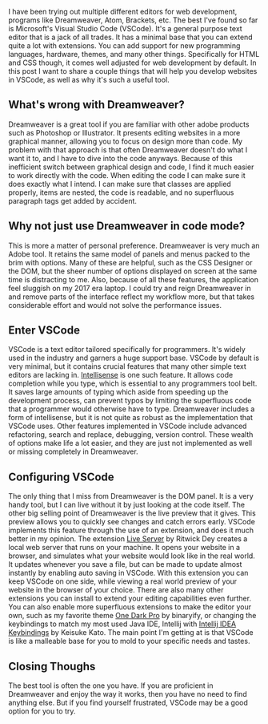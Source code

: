 I have been trying out multiple different editors for web development, programs like Dreamweaver, Atom, Brackets, etc. The best I've found so far is Microsoft's Visual Studio Code (VSCode). It's a general purpose text editor that is a jack of all trades. It has a minimal base that you can extend quite a lot with extensions. You can add support for new programming languages, hardware, themes, and many other things. Specifically for HTML and CSS though, it comes well adjusted for web development by default. In this post I want to share a couple things that will help you develop websites in VSCode, as well as why it's such a useful tool.

## What's wrong with Dreamweaver?

Dreamweaver is a great tool if you are familiar with other adobe products such as Photoshop or Illustrator. It presents editing websites in a more graphical manner, allowing you to focus on design more than code. My problem with that approach is that often Dreamweaver doesn't do what I want it to, and I have to dive into the code anyways. Because of this inefficient switch between graphical design and code, I find it much easier to work directly with the code. When editing the code I can make sure it does exactly what I intend. I can make sure that classes are applied properly, items are nested, the code is readable, and no superfluous paragraph tags get added by accident.

## Why not just use Dreamweaver in code mode?

This is more a matter of personal preference. Dreamweaver is very much an Adobe tool. It retains the same model of panels and menus packed to the brim with options. Many of these are helpful, such as the CSS Designer or the DOM, but the sheer number of options displayed on screen at the same time is distracting to me. Also, because of all these features, the application feel sluggish on my 2017 era laptop. I could try and reign Dreamweaver in and remove parts of the interface reflect my workflow more, but that takes considerable effort and would not solve the performance issues.

## Enter VSCode

VSCode is a text editor tailored specifically for programmers. It's widely used in the industry and garners a huge support base. VSCode by default is very minimal, but it contains crucial features that many other simple text editors are lacking in. [Intellisense](https://code.visualstudio.com/docs/editor/intellisense) is one such feature. It allows code completion while you type, which is essential to any programmers tool belt. It saves large amounts of typing which aside from speeding up the development process, can prevent typos by limiting the superfluous code that a programmer would otherwise have to type. Dreamweaver includes a form of intellisense, but it is not quite as robust as the implementation that VSCode uses. Other features implemented in VSCode include advanced refactoring, search and replace, debugging, version control. These wealth of options make life a lot easier, and they are just not implemented as well or missing completely in Dreamweaver.

## Configuring VSCode

The only thing that I miss from Dreamweaver is the DOM panel. It is a very handy tool, but I can live without it by just looking at the code itself. The other big selling point of Dreamweaver is the live preview that it gives. This preview allows you to quickly see changes and catch errors early. VSCode implements this feature through the use of an extension, and does it much better in my opinion. The extension [Live Server](https://marketplace.visualstudio.com/items?itemName=ritwickdey.LiveServer) by Ritwick Dey creates a local web server that runs on your machine. It opens your website in a browser, and simulates what your website would look like in the real world. It updates whenever you save a file, but can be made to update almost instantly by enabling auto saving in VSCode. With this extension you can keep VSCode on one side, while viewing a real world preview of your website in the browser of your choice. There are also many other extensions you can install to extend your editing capabilities even further. You can also enable more superfluous extensions to make the editor your own, such as my favorite theme [One Dark Pro](https://marketplace.visualstudio.com/items?itemName=zhuangtongfa.Material-theme) by binaryify, or changing the keybindings to match my most used Java IDE, Intellij with [Intellij IDEA Keybindings](https://marketplace.visualstudio.com/items?itemName=k--kato.intellij-idea-keybindings) by Keisuke Kato. The main point I'm getting at is that VSCode is like a malleable base for you to mold to your specific needs and tastes.

## Closing Thoughs

The best tool is often the one you have. If you are proficient in Dreamweaver and enjoy the way it works, then you have no need to find anything else. But if you find yourself frustrated, VSCode may be a good option for you to try.